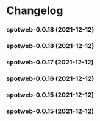 # Changelog<br>


<a name="spotweb-0.0.18"></a>
### spotweb-0.0.18 (2021-12-12)



<a name="spotweb-0.0.18"></a>
### spotweb-0.0.18 (2021-12-12)



<a name="spotweb-0.0.17"></a>
### spotweb-0.0.17 (2021-12-12)



<a name="spotweb-0.0.16"></a>
### spotweb-0.0.16 (2021-12-12)



<a name="spotweb-0.0.15"></a>
### spotweb-0.0.15 (2021-12-12)



<a name="spotweb-0.0.15"></a>
### spotweb-0.0.15 (2021-12-12)

